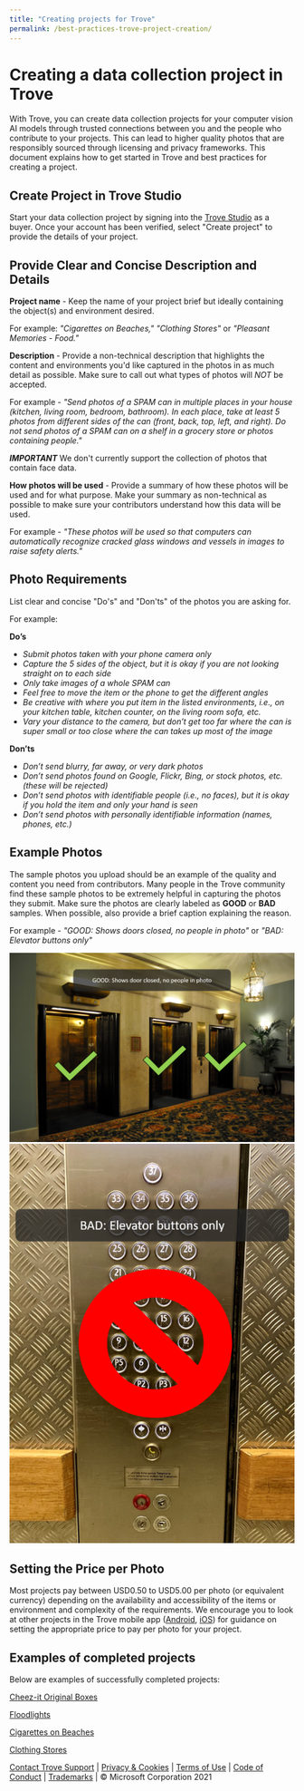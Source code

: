 ```yaml
---
title: "Creating projects for Trove"
permalink: /best-practices-trove-project-creation/
---
```

# Creating a data collection project in Trove

With Trove, you can create data collection projects for your computer vision AI models through trusted connections between you and the people who contribute to your projects.  This can lead to higher quality photos that are responsibly sourced through licensing and privacy frameworks. This document explains how to get started in Trove and best practices for creating a project.

## Create Project in Trove Studio

Start your data collection project by signing into the [Trove Studio](https://trove-studio.microsoft.com/) as a buyer.  Once your account has been verified, select "Create project" to provide the details of your project.

## Provide Clear and Concise Description and Details

**Project name** - Keep the name of your project brief but ideally containing the object(s) and environment desired.

For example: _"Cigarettes on Beaches," "Clothing Stores"_ or _"Pleasant Memories - Food."_

**Description** - Provide a non-technical description that highlights the content and environments you'd like captured in the photos in as much detail as possible.  Make sure to call out what types of photos will _NOT_ be accepted.  

For example - _"Send photos of a SPAM can in multiple places in your house (kitchen, living room, bedroom, bathroom). In each place, take at least 5 photos from different sides of the can (front, back, top, left, and right).  Do not send photos of a SPAM can on a shelf in a grocery store or photos containing people."_ 

_**IMPORTANT**_  We don't currently support the collection of photos that contain face data.

**How photos will be used** - Provide a summary of how these photos will be used and for what purpose.  Make your summary as non-technical as possible to make sure your contributors understand how this data will be used.  

For example - _"These photos will be used so that computers can automatically recognize cracked glass windows and vessels in images to raise safety alerts."_


## Photo Requirements
List clear and concise "Do's" and "Don'ts" of the photos you are asking for.  

For example:

**Do’s**
- _Submit photos taken with your phone camera only_
- _Capture the 5 sides of the object, but it is okay if you are not looking straight on to each side_
- _Only take images of a whole SPAM can_
- _Feel free to move the item or the phone to get the different angles_
- _Be creative with where you put item in the listed environments, i.e., on your kitchen table, kitchen counter, on the living room sofa, etc._
- _Vary your distance to the camera, but don’t get too far where the can is super small or too close where the can takes up most of the image_

**Don’ts**
- _Don’t send blurry, far away, or very dark photos_
- _Don’t send photos found on Google, Flickr, Bing, or stock photos, etc. (these will be rejected)_
- _Don’t send photos with identifiable people (i.e., no faces), but it is okay if you hold the item and only your hand is seen_
- _Don’t send photos with personally identifiable information (names, phones, etc.)_

## Example Photos

The sample photos you upload should be an example of the quality and content you need from contributors.  Many people in the Trove community find these sample photos to be extremely helpful in capturing the photos they submit.  Make sure the photos are clearly labeled as **GOOD** or **BAD** samples.  When possible, also provide a brief caption explaining the reason.

For example - _"GOOD: Shows doors closed, no people in photo"_ or _"BAD: Elevator buttons only"_

![](/Buyer-Sample-Good-1.png)![](/Buyer-Sample-Bad-1.png)

## Setting the Price per Photo

Most projects pay between USD0.50 to USD5.00 per photo (or equivalent currency) depending on the availability and accessibility of the items or environment and complexity of the requirements.  We encourage you to look at other projects in the Trove mobile app ([Android](https://aka.ms/troveandroid), [iOS](https://aka.ms/troveios)) for guidance on setting the appropriate price to pay per photo for your project.

## Examples of completed projects

Below are examples of successfully completed projects:

[Cheez-it Original Boxes](https://trove.microsoft.com/projects/d8915d9c779a431086b94577a7c56603)

[Floodlights](https://trove.microsoft.com/projects/ff8bc0a33b5c4882bf072dd4879fb989)

[Cigarettes on Beaches](https://trove.microsoft.com/projects/da7f0bc65c764a389e05ca97744c264a)

[Clothing Stores](https://trove.microsoft.com/projects/d90ae7bcfed443d8966950b0ce638354)

[Contact Trove Support](mailto:projecttrovehelp@microsoft.com) | [Privacy & Cookies](https://go.microsoft.com/fwlink/?LinkId=521839) | [Terms of Use](https://aka.ms/trovetermsofuse) | [Code of Conduct](https://aka.ms/trovecommunitystandards) | [Trademarks](https://go.microsoft.com/fwlink/?LinkId=506942) | © Microsoft Corporation 2021
